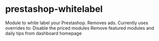 prestashop-whitelabel
=====================

Module to white label your Prestashop. Removes ads.
Currently uses overrides to:
Disable the priced modules
Remove featured modules and daily tips from dashboard homepage
